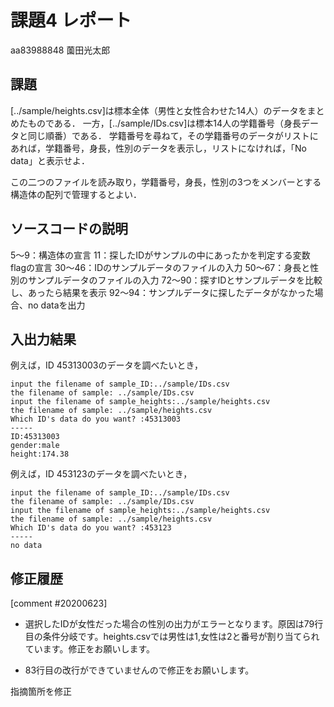 # 課題4 レポート

aa83988848 薗田光太郎

## 課題

[../sample/heights.csv]は標本全体（男性と女性合わせた14人）のデータをまとめたものである．
一方，[../sample/IDs.csv]は標本14人の学籍番号（身長データと同じ順番）である．
学籍番号を尋ねて，その学籍番号のデータがリストにあれば，学籍番号，身長，性別のデータを表示し，リストになければ，「No data」と表示せよ．

この二つのファイルを読み取り，学籍番号，身長，性別の3つをメンバーとする構造体の配列で管理するとよい．

## ソースコードの説明
5～9：構造体の宣言
11：探したIDがサンプルの中にあったかを判定する変数flagの宣言
30～46：IDのサンプルデータのファイルの入力
50～67：身長と性別のサンプルデータのファイルの入力
72～90：探すIDとサンプルデータを比較し、あったら結果を表示
92～94：サンプルデータに探したデータがなかった場合、no dataを出力
## 入出力結果

例えば，ID 45313003のデータを調べたいとき，

```
input the filename of sample_ID:../sample/IDs.csv
the filename of sample: ../sample/IDs.csv
input the filename of sample_heights:../sample/heights.csv
the filename of sample: ../sample/heights.csv
Which ID's data do you want? :45313003
-----
ID:45313003
gender:male
height:174.38
```

例えば，ID 453123のデータを調べたいとき，

```
input the filename of sample_ID:../sample/IDs.csv
the filename of sample: ../sample/IDs.csv
input the filename of sample_heights:../sample/heights.csv
the filename of sample: ../sample/heights.csv
Which ID's data do you want? :453123
-----
no data
```

## 修正履歴
[comment #20200623]
- 選択したIDが女性だった場合の性別の出力がエラーとなります。原因は79行目の条件分岐です。heights.csvでは男性は1,女性は2と番号が割り当てられています。修正をお願いします。

- 83行目の改行ができていませんので修正をお願いします。

指摘箇所を修正